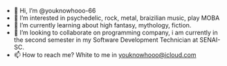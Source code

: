 - 👋 Hi, I’m @youknowhooo-66
- 👀 I’m interested in psychedelic, rock, metal, braizilian music, play MOBA
- 🌱 I’m currently learning about high fantasy, mythology, fiction.
- 💞️ I’m looking to collaborate on programming company, i am currently in the second semester in my Software Development Technician at SENAI-SC.
- 📫 How to reach me? White to me in youknowhooo@icloud.com

<!---
youknowhooo-66/youknowhooo-66 is a ✨ special ✨ repository because its `README.md` (this file) appears on your GitHub profile.
You can click the Preview link to take a look at your changes.
--->
